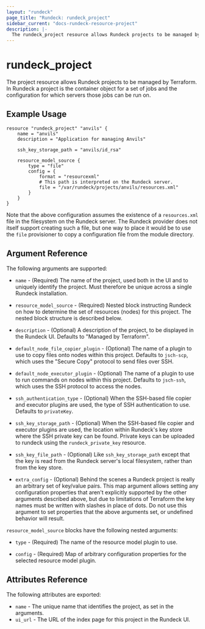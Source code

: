 ```yaml
---
layout: "rundeck"
page_title: "Rundeck: rundeck_project"
sidebar_current: "docs-rundeck-resource-project"
description: |-
  The rundeck_project resource allows Rundeck projects to be managed by Terraform.
---
```


# rundeck\_project

The project resource allows Rundeck projects to be managed by Terraform. In Rundeck a project
is the container object for a set of jobs and the configuration for which servers those jobs
can be run on.

## Example Usage

```
resource "rundeck_project" "anvils" {
    name = "anvils"
    description = "Application for managing Anvils"

    ssh_key_storage_path = "anvils/id_rsa"

    resource_model_source {
        type = "file"
        config = {
            format = "resourcexml"
            # This path is interpreted on the Rundeck server.
            file = "/var/rundeck/projects/anvils/resources.xml"
        }
    }
}
```

Note that the above configuration assumes the existence of a ``resources.xml`` file in the
filesystem on the Rundeck server. The Rundeck provider does not itself support creating such a file,
but one way to place it would be to use the ``file`` provisioner to copy a configuration file
from the module directory.

## Argument Reference

The following arguments are supported:

* `name` - (Required) The name of the project, used both in the UI and to uniquely identify
  the project. Must therefore be unique across a single Rundeck installation.

* `resource_model_source` - (Required) Nested block instructing Rundeck on how to determine the
  set of resources (nodes) for this project. The nested block structure is described below.

* `description` - (Optional) A description of the project, to be displayed in the Rundeck UI.
  Defaults to "Managed by Terraform".

* `default_node_file_copier_plugin` - (Optional) The name of a plugin to use to copy files onto
  nodes within this project. Defaults to `jsch-scp`, which uses the "Secure Copy" protocol
  to send files over SSH.

* `default_node_executor_plugin` - (Optional) The name of a plugin to use to run commands on
  nodes within this project. Defaults to `jsch-ssh`, which uses the SSH protocol to access the
  nodes.

* `ssh_authentication_type` - (Optional) When the SSH-based file copier and executor plugins are
  used, the type of SSH authentication to use. Defaults to `privateKey`.

* `ssh_key_storage_path` - (Optional) When the SSH-based file copier and executor plugins are
  used, the location within Rundeck's key store where the SSH private key can be found. Private
  keys can be uploaded to rundeck using the `rundeck_private_key` resource.

* `ssh_key_file_path` - (Optional) Like `ssh_key_storage_path` except that the key is read from
  the Rundeck server's local filesystem, rather than from the key store.

* `extra_config` - (Optional) Behind the scenes a Rundeck project is really an arbitrary set of
  key/value pairs. This map argument allows setting any configuration properties that aren't
  explicitly supported by the other arguments described above, but due to limitations of Terraform
  the key names must be written with slashes in place of dots. Do not use this argument to set
  properties that the above arguments set, or undefined behavior will result.

`resource_model_source` blocks have the following nested arguments:

* `type` - (Required) The name of the resource model plugin to use.

* `config` - (Required) Map of arbitrary configuration properties for the selected resource model
  plugin.

## Attributes Reference

The following attributes are exported:

* `name` - The unique name that identifies the project, as set in the arguments.
* `ui_url` - The URL of the index page for this project in the Rundeck UI.

